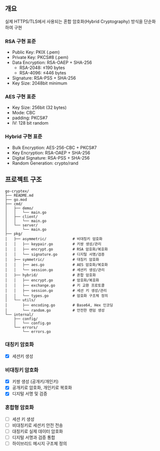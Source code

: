 ## 개요

실제 HTTPS/TLS에서 사용되는 혼합 암호화(Hybrid Cryptography) 방식을 단순화하여 구현

### RSA 구현 표준

- Public Key: PKIX (.pem)
- Private Key: PKCS#8 (.pem)
- Data Encryption: RSA-OAEP + SHA-256
  - RSA-2048: ≤190 bytes
  - RSA-4096: ≤446 bytes
- Signature: RSA-PSS + SHA-256
- Key Size: 2048bit minimum

### AES 구현 표준

- Key Size: 256bit (32 bytes)
- Mode: CBC
- padding: PKCS#7
- IV: 128 bit random

### Hybrid 구현 표준

- Bulk Encryption: AES-256-CBC + PKCS#7
- Key Encryption: RSA-OAEP + SHA-256
- Digital Signature: RSA-PSS + SHA-256
- Random Generation: crypto/rand

## 프로젝트 구조

```text
go-cryptex/
├── README.md
├── go.mod
├── cmd/
│   ├── demo/
│   │   └── main.go
│   ├── client/
│   │   └── main.go
│   └── server/
│       └── main.go
├── pkg/
│   ├── asymmetric/            # 비대칭키 암호화
│   │   ├── keypair.go         # 키쌍 생성/관리
│   │   ├── encrypt.go         # RSA 암호화/복호화
│   │   └── signature.go       # 디지털 서명/검증
│   ├── symmetric/             # 대칭키 암호화
│   │   ├── aes.go             # AES 암호화/복호화
│   │   └── session.go         # 세션키 생성/관리
│   ├── hybrid/                # 혼합 암호화
│   │   ├── encrypt.go         # 암호화/복호화
│   │   ├── exchange.go        # 키 교환 프로토콜
│   │   ├── session.go         # 세션 키 생성/관리
│   │   └── types.go           # 암호화 구조체 정의
│   └── utils/
│       ├── encoding.go        # Base64, Hex 인코딩
│       └── random.go          # 안전한 랜덤 생성
└── internal/ 
    ├── config/
    │   └── config.go
    └── errors/
        └── errors.go
```

### 대칭키 암호화

- [x] 세션키 생성

### 비대칭키 암호화

- [x] 키쌍 생성 (공개키/개인키)
- [x] 공개키로 암호화, 개인키로 복호화
- [x] 디지털 서명 및 검증

### 혼합형 암호화

- [ ] 세션 키 생성
- [ ] 비대칭키로 세션키 안전 전송
- [ ] 대칭키로 실제 데이터 암호화
- [ ] 디지털 서명과 검증 통합
- [ ] 하이브리드 메시지 구조체 정의
